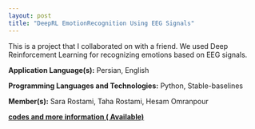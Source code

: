 ```yaml
---
layout: post
title: "DeepRL EmotionRecognition Using EEG Signals"
---
```


This is a project that I collaborated on with a friend. We used Deep Reinforcement Learning for recognizing emotions based on EEG signals.


**Application Language(s):** Persian, English

**Programming Languages and Technologies:** Python, Stable-baselines

**Member(s):** Sara Rostami, Taha Rostami, Hesam Omranpour

**[codes and more information ( Available)](https://github.com/SaraRostami/DeepRL_EmotionRecognition_UsingEEGsignals)**
